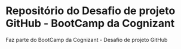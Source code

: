 # Repositório do Desafio de projeto GitHub - BootCamp da Cognizant
Faz parte do BootCamp da Cognizant - Desafio de projeto GitHub

